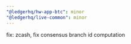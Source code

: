 ```yaml
---
"@ledgerhq/hw-app-btc": minor
"@ledgerhq/live-common": minor
---
```


fix: zcash, fix consensus branch id computation

